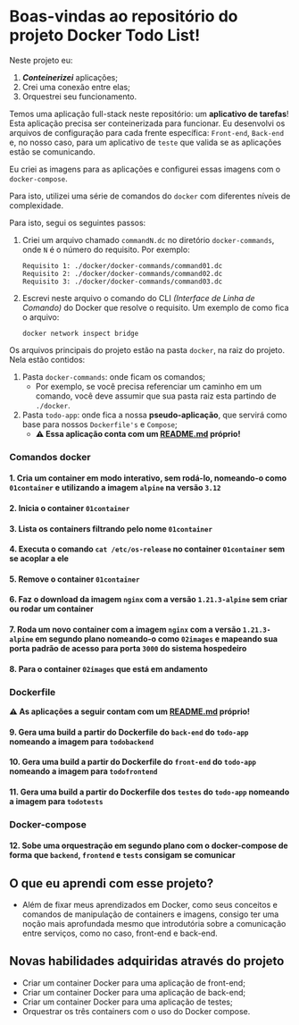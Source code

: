 # Boas-vindas ao repositório do projeto Docker Todo List!

Neste projeto eu:

1. **_Conteinerizei_** aplicações;
1. Crei uma conexão entre elas;
1. Orquestrei seu funcionamento.

Temos uma aplicação full-stack neste repositório: um **aplicativo de tarefas**! Esta aplicação precisa ser conteinerizada para funcionar. Eu desenvolvi os arquivos de configuração para cada frente específica: `Front-end`, `Back-end` e, no nosso caso, para um aplicativo de `teste` que valida se as aplicações estão se comunicando.

Eu criei as imagens para as aplicações e configurei essas imagens com o `docker-compose`.

Para isto, utilizei uma série de comandos do `docker` com diferentes níveis de complexidade.

Para isto, segui os seguintes passos:

1. Criei um arquivo chamado `commandN.dc` no diretório `docker-commands`, onde `N` é o número do requisito. Por exemplo:

    ```text
    Requisito 1: ./docker/docker-commands/command01.dc
    Requisito 2: ./docker/docker-commands/command02.dc
    Requisito 3: ./docker/docker-commands/command03.dc
    ```

2. Escrevi neste arquivo o comando do CLI *(Interface de Linha de Comando)* do Docker que resolve o requisito. Um exemplo de como fica o arquivo:

    ```dc
    docker network inspect bridge
    ```

Os arquivos principais do projeto estão na pasta `docker`, na raiz do projeto. Nela estão contidos:

1. Pasta `docker-commands`: onde ficam os comandos;
   - Por exemplo, se você precisa referenciar um caminho em um comando, você deve assumir que sua pasta raiz esta partindo de `./docker`.
2. Pasta `todo-app`: onde fica a nossa **pseudo-aplicação**, que servirá como base para nossos `Dockerfile's` e `Compose`;
   - **⚠️ Essa aplicação conta com um [**README.md**](./docker/todo-app/README.md) próprio!**

</details>

### Comandos docker

#### 1. Cria um container em modo interativo, sem rodá-lo, nomeando-o como `01container` e utilizando a imagem `alpine` na versão `3.12`

#### 2. Inicia o container `01container`

#### 3. Lista os containers filtrando pelo nome `01container`

#### 4. Executa o comando `cat /etc/os-release` no container `01container` sem se acoplar a ele

#### 5. Remove o container `01container`

#### 6. Faz o download da imagem `nginx` com a versão `1.21.3-alpine` sem criar ou rodar um container

#### 7. Roda um novo container com a imagem  `nginx` com a versão `1.21.3-alpine` em segundo plano nomeando-o como `02images` e mapeando sua porta padrão de acesso para porta `3000` do sistema hospedeiro

#### 8. Para o container `02images` que está em andamento

### Dockerfile

**⚠️ As aplicações a seguir contam com um [**README.md**](./docker/todo-app/README.md) próprio!**

#### 9. Gera uma build a partir do Dockerfile do `back-end` do `todo-app` nomeando a imagem para `todobackend`

#### 10. Gera uma build a partir do Dockerfile do `front-end` do `todo-app` nomeando a imagem para `todofrontend`

#### 11. Gera uma build a partir do Dockerfile dos `testes` do `todo-app` nomeando a imagem para `todotests`

### Docker-compose

#### 12. Sobe uma orquestração em segundo plano com o docker-compose de forma que `backend`, `frontend` e `tests` consigam se comunicar


## O que eu aprendi com esse projeto?

- Além de fixar meus aprendizados em Docker, como seus conceitos e comandos de manipulação de containers e imagens, consigo ter uma noção mais aprofundada mesmo que introdutória sobre a comunicação entre serviços, como no caso, front-end e back-end.

## Novas habilidades adquiridas através do projeto

- Criar um container Docker para uma aplicação de front-end;
- Criar um container Docker para uma aplicação de back-end;
- Criar um container Docker para uma aplicação de testes;
- Orquestrar os três containers com o uso do Docker compose.
